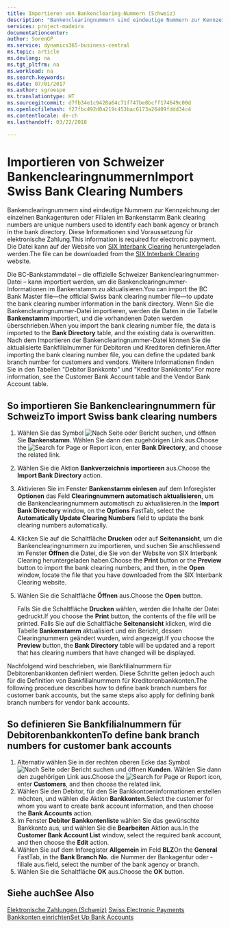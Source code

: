 ```yaml
---
title: Importieren von Bankenclearing-Nummern (Schweiz)
description: "Bankenclearingnummern sind eindeutige Nummern zur Kennzeichnung der einzelnen Bankagenturen oder Filialen im Bankenstamm. Diese Informationen sind Voraussetzung für elektronische Zahlung. Die Datei kann auf der Website von [SIX Interbank Clearing](http://go.microsoft.com/fwlink/?LinkId=145121) heruntergeladen werden."
services: project-madeira
documentationcenter: 
author: SorenGP
ms.service: dynamics365-business-central
ms.topic: article
ms.devlang: na
ms.tgt_pltfrm: na
ms.workload: na
ms.search.keywords: 
ms.date: 07/01/2017
ms.author: sgroespe
ms.translationtype: HT
ms.sourcegitcommit: d7fb34e1c9428a64c71ff47be8bcff174649c00d
ms.openlocfilehash: f27fbc492d0a219c453bac6173a26409fddd34c4
ms.contentlocale: de-ch
ms.lasthandoff: 03/22/2018

---
```

# <a name="import-swiss-bank-clearing-numbers"></a><span data-ttu-id="83e20-105">Importieren von Schweizer Bankenclearingnummern</span><span class="sxs-lookup"><span data-stu-id="83e20-105">Import Swiss Bank Clearing Numbers</span></span>
<span data-ttu-id="83e20-106">Bankenclearingnummern sind eindeutige Nummern zur Kennzeichnung der einzelnen Bankagenturen oder Filialen im Bankenstamm.</span><span class="sxs-lookup"><span data-stu-id="83e20-106">Bank clearing numbers are unique numbers used to identify each bank agency or branch in the bank directory.</span></span> <span data-ttu-id="83e20-107">Diese Informationen sind Voraussetzung für elektronische Zahlung.</span><span class="sxs-lookup"><span data-stu-id="83e20-107">This information is required for electronic payment.</span></span> <span data-ttu-id="83e20-108">Die Datei kann auf der Website von [SIX Interbank Clearing](http://go.microsoft.com/fwlink/?LinkId=145121) heruntergeladen werden.</span><span class="sxs-lookup"><span data-stu-id="83e20-108">The file can be downloaded from the [SIX Interbank Clearing](http://go.microsoft.com/fwlink/?LinkId=145121) website.</span></span>  

<span data-ttu-id="83e20-109">Die BC-Bankstammdatei – die offizielle Schweizer Bankenclearingnummer-Datei – kann importiert werden, um die Bankenclearingnummer-Informationen im Bankenstamm zu aktualisieren.</span><span class="sxs-lookup"><span data-stu-id="83e20-109">You can import the BC Bank Master file—the official Swiss bank clearing number file—to update the bank clearing number information in the bank directory.</span></span> <span data-ttu-id="83e20-110">Wenn Sie die Bankenclearingnummer-Datei importieren, werden die Daten in die Tabelle **Bankenstamm** importiert, und die vorhandenen Daten werden überschrieben.</span><span class="sxs-lookup"><span data-stu-id="83e20-110">When you import the bank clearing number file, the data is imported to the **Bank Directory** table, and the existing data is overwritten.</span></span> <span data-ttu-id="83e20-111">Nach dem Importieren der Bankenclearingnummer-Datei können Sie die aktualisierte Bankfilialnummer für Debitoren und Kreditoren definieren.</span><span class="sxs-lookup"><span data-stu-id="83e20-111">After importing the bank clearing number file, you can define the updated bank branch number for customers and vendors.</span></span> <span data-ttu-id="83e20-112">Weitere Informationen finden Sie in den Tabellen "Debitor Bankkonto" und "Kreditor Bankkonto".</span><span class="sxs-lookup"><span data-stu-id="83e20-112">For more information, see the Customer Bank Account table and the Vendor Bank Account table.</span></span>  

## <a name="to-import-swiss-bank-clearing-numbers"></a><span data-ttu-id="83e20-113">So importieren Sie Bankenclearingnummern für Schweiz</span><span class="sxs-lookup"><span data-stu-id="83e20-113">To import Swiss bank clearing numbers</span></span>  

1.  <span data-ttu-id="83e20-114">Wählen Sie das Symbol ![Nach Seite oder Bericht suchen](../../media/ui-search/search_small.png "Nach Seite oder Bericht suchen"), und öffnen Sie **Bankenstamm**. Wählen Sie dann den zugehörigen Link aus.</span><span class="sxs-lookup"><span data-stu-id="83e20-114">Choose the ![Search for Page or Report](../../media/ui-search/search_small.png "Search for Page or Report icon") icon, enter **Bank Directory**, and choose the related link.</span></span>  
2.  <span data-ttu-id="83e20-115">Wählen Sie die Aktion **Bankverzeichnis importieren** aus.</span><span class="sxs-lookup"><span data-stu-id="83e20-115">Choose the **Import Bank Directory** action.</span></span>  
3.  <span data-ttu-id="83e20-116">Aktivieren Sie im Fenster **Bankenstamm einlesen** auf dem Inforegister **Optionen** das Feld **Clearingnummern automatisch aktualisieren**, um die Bankenclearingnummern automatisch zu aktualisieren.</span><span class="sxs-lookup"><span data-stu-id="83e20-116">In the **Import Bank Directory** window, on the **Options** FastTab, select the **Automatically Update Clearing Numbers** field to update the bank clearing numbers automatically.</span></span>  
4.  <span data-ttu-id="83e20-117">Klicken Sie auf die Schaltfläche **Drucken** oder auf **Seitenansicht**, um die Bankenclearingnummern zu importieren, und suchen Sie anschliessend im Fenster **Öffnen** die Datei, die Sie von der Website von SIX Interbank Clearing heruntergeladen haben.</span><span class="sxs-lookup"><span data-stu-id="83e20-117">Choose the **Print** button or the **Preview** button to import the bank clearing numbers, and then, in the **Open** window, locate the file that you have downloaded from the SIX Interbank Clearing website.</span></span>
5. <span data-ttu-id="83e20-118">Wählen Sie die Schaltfläche **Öffnen** aus.</span><span class="sxs-lookup"><span data-stu-id="83e20-118">Choose the **Open** button.</span></span>  

    <span data-ttu-id="83e20-119">Falls Sie die Schaltfläche **Drucken** wählen, werden die Inhalte der Datei gedruckt.</span><span class="sxs-lookup"><span data-stu-id="83e20-119">If you choose the **Print** button, the contents of the file will be printed.</span></span> <span data-ttu-id="83e20-120">Falls Sie auf die Schaltfläche **Seitenansicht** klicken, wird die Tabelle **Bankenstamm** aktualisiert und ein Bericht, dessen Clearingnummern geändert wurden, wird angezeigt.</span><span class="sxs-lookup"><span data-stu-id="83e20-120">If you choose the **Preview** button, the **Bank Directory** table will be updated and a report that has clearing numbers that have changed will be displayed.</span></span>  

<span data-ttu-id="83e20-121">Nachfolgend wird beschrieben, wie Bankfilialnummern für Debitorenbankkonten definiert werden. Diese Schritte gelten jedoch auch für die Definition von Bankfilialnummern für Kreditorenbankkonten.</span><span class="sxs-lookup"><span data-stu-id="83e20-121">The following procedure describes how to define bank branch numbers for customer bank accounts, but the same steps also apply for defining bank branch numbers for vendor bank accounts.</span></span>  

## <a name="to-define-bank-branch-numbers-for-customer-bank-accounts"></a><span data-ttu-id="83e20-122">So definieren Sie Bankfilialnummern für Debitorenbankkonten</span><span class="sxs-lookup"><span data-stu-id="83e20-122">To define bank branch numbers for customer bank accounts</span></span>  

1.  <span data-ttu-id="83e20-123">Alternativ wählen Sie in der rechten oberen Ecke das Symbol ![Nach Seite oder Bericht suchen](../../media/ui-search/search_small.png "Nach Seite oder Bericht suchen") und öffnen **Kunden**. Wählen Sie dann den zugehörigen Link aus.</span><span class="sxs-lookup"><span data-stu-id="83e20-123">Choose the ![Search for Page or Report](../../media/ui-search/search_small.png "Search for Page or Report icon") icon, enter **Customers**, and then choose the related link.</span></span>  
2.  <span data-ttu-id="83e20-124">Wählen Sie den Debitor, für den Sie Bankkontoeninformationen erstellen möchten, und wählen die Aktion **Bankkonten**.</span><span class="sxs-lookup"><span data-stu-id="83e20-124">Select the customer for whom you want to create bank account information, and then choose the **Bank Accounts** action.</span></span>  
3.  <span data-ttu-id="83e20-125">Im Fenster **Debitor Bankkontenliste** wählen Sie das gewünschte Bankkonto aus, und wählen Sie die **Bearbeiten** Aktion aus.</span><span class="sxs-lookup"><span data-stu-id="83e20-125">In the **Customer Bank Account List** window, select the required bank account, and then choose the **Edit** action.</span></span>  
4.  <span data-ttu-id="83e20-126">Wählen Sie auf dem Inforegister **Allgemein** im Feld **BLZ**</span><span class="sxs-lookup"><span data-stu-id="83e20-126">On the **General** FastTab, in the **Bank Branch No.**</span></span> <span data-ttu-id="83e20-127">die Nummer der Bankagentur oder -filiale aus.</span><span class="sxs-lookup"><span data-stu-id="83e20-127">field, select the number of the bank agency or branch.</span></span>  
5.  <span data-ttu-id="83e20-128">Wählen Sie die Schaltfläche **OK** aus.</span><span class="sxs-lookup"><span data-stu-id="83e20-128">Choose the **OK** button.</span></span>  

## <a name="see-also"></a><span data-ttu-id="83e20-129">Siehe auch</span><span class="sxs-lookup"><span data-stu-id="83e20-129">See Also</span></span>  
 <span data-ttu-id="83e20-130">[Elektronische Zahlungen (Schweiz)](swiss-electronic-payments.md) </span><span class="sxs-lookup"><span data-stu-id="83e20-130">[Swiss Electronic Payments](swiss-electronic-payments.md) </span></span>  
 [<span data-ttu-id="83e20-131">Bankkonten einrichten</span><span class="sxs-lookup"><span data-stu-id="83e20-131">Set Up Bank Accounts</span></span>](../../bank-how-setup-bank-accounts.md)

